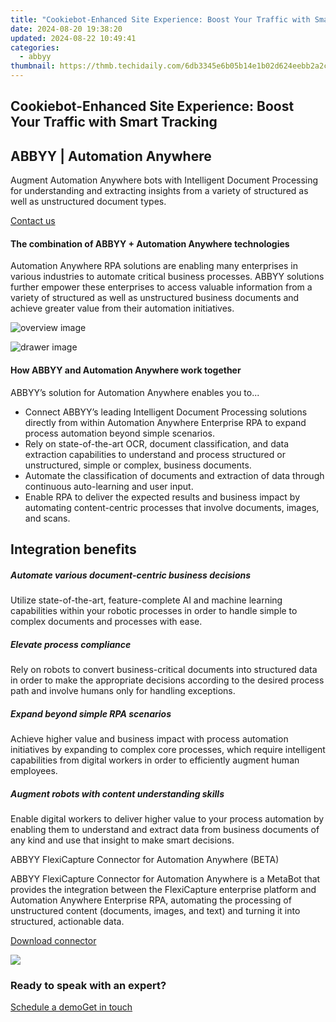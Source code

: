 ```yaml
---
title: "Cookiebot-Enhanced Site Experience: Boost Your Traffic with Smart Tracking"
date: 2024-08-20 19:38:20
updated: 2024-08-22 10:49:41
categories:
  - abbyy
thumbnail: https://thmb.techidaily.com/6db3345e6b05b14e1b02d624eebb2a2ce8b63469f2261321211e5e8c5934467b.jpg
---
```


## Cookiebot-Enhanced Site Experience: Boost Your Traffic with Smart Tracking

## 

## ABBYY | Automation Anywhere 

Augment Automation Anywhere bots with Intelligent Document Processing for understanding and extracting insights from a variety of structured as well as unstructured document types.

[Contact us](https://tools.techidaily.com/abbyy/products/)

#### The combination of ABBYY + Automation Anywhere technologies 

Automation Anywhere RPA solutions are enabling many enterprises in various industries to automate critical business processes. ABBYY solutions further empower these enterprises to access valuable information from a variety of structured as well as unstructured business documents and achieve greater value from their automation initiatives.

![overview image](https://content.abbyy.com/-/media/project/abbyy/abbyy/solutions/digital-onboarding/overview-image.jpg?h=716&iar=0&w=1272)

![drawer image](https://content.abbyy.com/-/media/project/abbyy/abbyy/solutions/digital-document-archiving/drawer-image.jpg?h=392&iar=0&w=696)

#### How ABBYY and Automation Anywhere work together 

ABBYY’s solution for Automation Anywhere enables you to... 

* Connect ABBYY’s leading Intelligent Document Processing solutions directly from within Automation Anywhere Enterprise RPA to expand process automation beyond simple scenarios.
* Rely on state-of-the-art OCR, document classification, and data extraction capabilities to understand and process structured or unstructured, simple or complex, business documents.
* Automate the classification of documents and extraction of data through continuous auto-learning and user input.
* Enable RPA to deliver the expected results and business impact by automating content-centric processes that involve documents, images, and scans.

## Integration benefits

##### Automate various document-centric business decisions 

Utilize state-of-the-art, feature-complete AI and machine learning capabilities within your robotic processes in order to handle simple to complex documents and processes with ease.

##### Elevate process compliance

Rely on robots to convert business-critical documents into structured data in order to make the appropriate decisions according to the desired process path and involve humans only for handling exceptions.

##### Expand beyond simple RPA scenarios 

Achieve higher value and business impact with process automation initiatives by expanding to complex core processes, which require intelligent capabilities from digital workers in order to efficiently augment human employees.

##### Augment robots with content understanding skills 

Enable digital workers to deliver higher value to your process automation by enabling them to understand and extract data from business documents of any kind and use that insight to make smart decisions.

ABBYY FlexiCapture Connector for Automation Anywhere (BETA) 

ABBYY FlexiCapture Connector for Automation Anywhere is a MetaBot that provides the integration between the FlexiCapture enterprise platform and Automation Anywhere Enterprise RPA, automating the processing of unstructured content (documents, images, and text) and turning it into structured, actionable data.

[Download connector](https://tools.techidaily.com/abbyy/products/)

![](https://content.abbyy.com/-/media/feature/basecomponents/clients/automationanywhere_logo_rev_120px.png?h=44&iar=0&w=120)

### Ready to speak with an expert?

[Schedule a demo](https://tools.techidaily.com/abbyy/products/)[Get in touch](https://tools.techidaily.com/abbyy/products/)

<ins class="adsbygoogle"
     style="display:block"
     data-ad-format="autorelaxed"
     data-ad-client="ca-pub-7571918770474297"
     data-ad-slot="1223367746"></ins>



<ins class="adsbygoogle"
     style="display:block"
     data-ad-client="ca-pub-7571918770474297"
     data-ad-slot="8358498916"
     data-ad-format="auto"
     data-full-width-responsive="true"></ins>
